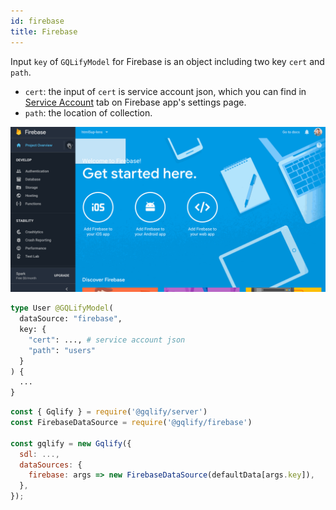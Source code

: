 ```yaml
---
id: firebase
title: Firebase
---
```


Input `key` of `GQLifyModel` for Firebase is an object including two key `cert` and `path`.
* `cert`: the input of `cert` is service account json, which you can find in [Service Account](https://console.firebase.google.com/project/_/settings/serviceaccounts/adminsdk) tab on Firebase app's settings page.
* `path`: the location of collection.

![how-to-get-service-account-json](assets/data-source/firebasesdk.gif)

```graphql
type User @GQLifyModel(
  dataSource: "firebase",
  key: {
    "cert": ..., # service account json
    "path": "users"
  }
) {
  ...
}
```

```js
const { Gqlify } = require('@gqlify/server')
const FirebaseDataSource = require('@gqlify/firebase')

const gqlify = new Gqlify({
  sdl: ...,
  dataSources: {
    firebase: args => new FirebaseDataSource(defaultData[args.key]),
  },
});
```
